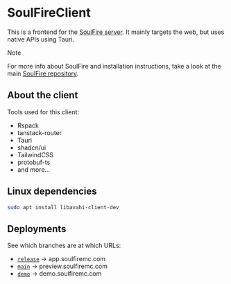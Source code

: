 # SoulFireClient

This is a frontend for the [SoulFire server](https://github.com/AlexProgrammerDE/SoulFire).
It mainly targets the web, but uses native APIs using Tauri.

> [!NOTE]  
> For more info about SoulFire and installation instructions, take a look at the main [SoulFire repository](https://github.com/AlexProgrammerDE/SoulFire).

## About the client

Tools used for this client:

- Rspack
- tanstack-router
- Tauri
- shadcn/ui
- TailwindCSS
- protobuf-ts
- and more...

## Linux dependencies

```bash
sudo apt install libavahi-client-dev
```

## Deployments

See which branches are at which URLs:

- [`release`](https://app.soulfiremc.com) -> app.soulfiremc.com
- [`main`](https://preview.soulfiremc.com) -> preview.soulfiremc.com
- [`demo`](https://demo.soulfiremc.com) -> demo.soulfiremc.com

